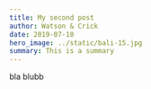 ```yaml
---
title: My second post
author: Watson & Crick
date: 2019-07-10
hero_image: ../static/bali-15.jpg
summary: This is a summary
---
```

bla blubb